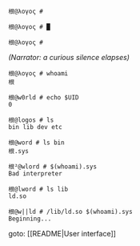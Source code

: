 
```
根@λογος # 
```

```
根@λoγος # █
```

```
根@λογος # 
```

_(Narrator: a curious silence elapses)_

```
根@λoγoς # whoami
根
```

```
根@w0rld # echo $UID
0
```

```
根@logos # ls
bin lib dev etc
```

```
根@word # ls bin
根.sys
```

```
根²@wlord # $(whoami).sys
Bad interpreter
```

```
根@lword # ls lib
ld.so
```

```
根@w||ld # /lib/ld.so $(whoami).sys
Beginning...
```

goto: [[README|User interface]]

